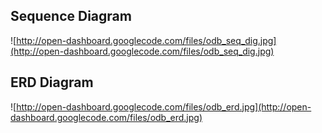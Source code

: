 ## Sequence Diagram ##
![http://open-dashboard.googlecode.com/files/odb_seq_dig.jpg](http://open-dashboard.googlecode.com/files/odb_seq_dig.jpg)

## ERD Diagram ##
![http://open-dashboard.googlecode.com/files/odb_erd.jpg](http://open-dashboard.googlecode.com/files/odb_erd.jpg)